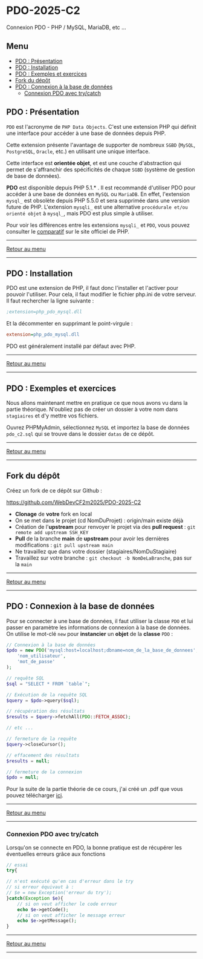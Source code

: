 # PDO-2025-C2
Connexion PDO - PHP / MySQL, MariaDB, etc ...

## Menu

- [PDO : Présentation](#pdo--présentation)
- [PDO : Installation](#pdo--installation)
- [PDO : Exemples et exercices](#pdo--exemples-et-exercices)
- [Fork du dépôt](#fork-du-dépôt)
- [PDO : Connexion à la base de données](#pdo--connexion-à-la-base-de-données)
  - [Connexion PDO avec try/catch](#connexion-pdo-avec-trycatch)

## PDO : Présentation

`PDO` est l'acronyme de `PHP Data Objects`. C'est une extension PHP qui définit une interface pour accéder à une base de données depuis PHP. 

Cette extension présente l'avantage de supporter de nombreux `SGBD` (`MySQL`, `PostgreSQL`, `Oracle`, etc.) en utilisant une unique interface. 

Cette interface est **orientée objet**, et est une couche d'abstraction qui permet de s'affranchir des spécificités de chaque `SGBD` (système de gestion de base de données).

**PDO** est disponible depuis PHP 5.1.* . Il est recommandé d'utiliser PDO pour accéder à une base de données en `MySQL` ou `MariaDB`. En effet, l'extension `mysql_` est obsolète depuis PHP 5.5.0 et sera supprimée dans une version future de PHP. L'extension `mysqli_` est une alternative `procédurale et/ou orienté objet` à `mysql_`, mais PDO est plus simple à utiliser.

Pour voir les différences entre les extensions `mysqli_` et `PDO`, vous pouvez consulter le [comparatif](https://www.php.net/manual/fr/mysqlinfo.api.choosing.php) sur le site officiel de PHP.

---

[Retour au menu](#menu)

---

## PDO : Installation

PDO est une extension de PHP, il faut donc l'installer et l'activer pour pouvoir l'utiliser. Pour cela, il faut modifier le fichier php.ini de votre serveur. Il faut rechercher la ligne suivante :

```ini
;extension=php_pdo_mysql.dll
```

Et la décommenter en supprimant le point-virgule :

```ini
extension=php_pdo_mysql.dll
```

PDO est généralement installé par défaut avec PHP.

---

[Retour au menu](#menu)

---


## PDO : Exemples et exercices

Nous allons maintenant mettre en pratique ce que nous avons vu dans la partie théorique. N'oubliez pas de créer un dossier à votre nom dans `stagiaires` et d'y mettre vos fichiers.

Ouvrez PHPMyAdmin, sélectionnez `MySQL` et importez la base de données `pdo_c2.sql` qui se trouve dans le dossier `datas` de ce dépôt.

---

[Retour au menu](#menu)

---

## Fork du dépôt

Créez un fork de ce dépôt sur Github : 

https://github.com/WebDevCF2m2025/PDO-2025-C2


- **Clonage** de **votre**  fork en local
- On se met dans le projet (cd NomDuProjet) : origin/main existe déjà
- Création de l'**upstream** pour renvoyer le projet via des **pull request** :
`git remote add upstream SSH_KEY`
- **Pull** de la branche **main** de **upstream** pour avoir les dernières modifications : `git pull upstream main`
- Ne travaillez que dans votre dossier (stagiaires/NomDuStagiaire)
- Travaillez sur votre branche : `git checkout -b NomDeLaBranche`, pas sur la `main`

---

[Retour au menu](#menu)

---

## PDO : Connexion à la base de données

Pour se connecter à une base de données, il faut utiliser la classe `PDO` et lui passer en paramètre les informations de connexion à la base de données. On utilise le mot-clé `new` pour **instancier** un **objet** de la **classe** `PDO` :

```php
// Connexion à la base de données
$pdo = new PDO('mysql:host=localhost;dbname=nom_de_la_base_de_donnees', 
    'nom_utilisateur', 
    'mot_de_passe'
);

// requête SQL
$sql = "SELECT * FROM `table`";

// Exécution de la requête SQL
$query = $pdo->query($sql);

// récupération des résultats
$results = $query->fetchAll(PDO::FETCH_ASSOC);

// etc ...

// fermeture de la requête
$query->closeCursor();

// effacement des résultats
$results = null;

// fermeture de la connexion
$pdo = null;
``` 

Pour la suite de la partie théorie de ce cours, j'ai créé un .pdf que vous pouvez télécharger [ici](https://github.com/WebDevCF2m2025/PDO-2025-C1/blob/main/datas/PDO-2025.pdf).

---

[Retour au menu](#menu)

---

### Connexion PDO avec try/catch

Lorsqu'on se connecte en PDO, la bonne pratique est de récupérer les éventuelles erreurs grâce aux fonctions

```php
// essai
try{

// n'est exécuté qu'en cas d'erreur dans le try
// si erreur équivaut à :
// $e = new Exception('erreur du try');
}catch(Exception $e){
    // si on veut afficher le code erreur
    echo $e->getCode();
    // si on veut afficher le message erreur
    echo $e->getMessage();
}
```


---

[Retour au menu](#menu)

---